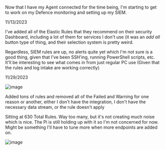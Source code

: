 Now that I have my Agent connected for the time being, I'm starting to get to work on my Defence monitoring and setting up my SIEM. 


11/13/2023

I've added all of the Elastic Rules that they recommend on their security Dashboard, including a lot of them for services I don't use (it was an *add all* button type of thing, and their selection system is pretty weird. 

Regardless, SIEM rules are up, no alerts quite yet which I'm not sure is a good thing, given that I've been SSH'ing, running PowerShell scripts, etc. It'll be interesting to see what comes in from just regular PC use
(Given that the rules and log intake are working correctly)

11/29/2023

![image](https://github.com/bananagav/SIEMPi/assets/117794258/b5bd95ac-31d1-4624-84a7-9abb8718f8de)


Added tons of rules and removed all of the Failed and Warning for one reason or another, either I don't have the integration, I don't have the necessary data stream, or the rule doesn't apply

Sitting at 630 Total Rules. Way too many, but it's not creating much noise which is nice. The Pi is still holding up with it so I'm not concerned for now. Might be something I'll have to tune more when more endpoints are added on. 

![image](https://github.com/bananagav/SIEMPi/assets/117794258/d30395e5-44ba-4557-9607-b897152f2e08)

